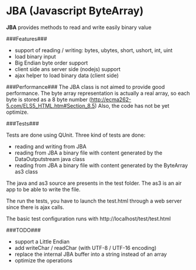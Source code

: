 JBA (Javascript ByteArray)
=================================

**JBA** provides methods to read and write easily binary value

###Features###

 * support of reading / writing: bytes, ubytes, short, ushort, int, uint
 * load binary input
 * Big Endian byte order support
 * client side ans server side (nodejs) support
 * ajax helper to load binary data (client side)


###Performance###
The JBA class is not aimed to provide good performance. 
The byte array representation is actually a real array, so each byte is stored as a 8 byte number (http://ecma262-5.com/ELS5_HTML.htm#Section_8.5)
Also, the code has not be yet optimize.

###Tests###

Tests are done using QUnit. Three kind of tests are done:

 * reading and writing from JBA
 * reading from JBA a binary file with content generated by the DataOutputstream java class
 * reading from JBA a binary file with content generated by the ByteArray as3 class

The java and as3 source are presents in the test folder.
The as3 is an air app to be able to write the file.

The run the tests, you have to launch the test.html through a web server since there is ajax calls.

The basic test configuration runs with http://localhost/test/test.html


###TODO###
 
 * support a Little Endian
 * add writeChar / readChar (with UTF-8 / UTF-16 encoding)
 * replace the internal JBA buffer into a string instead of an array
 * optimize the operations